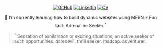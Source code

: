 <p align="center">
	<a href="https://github.com/faizanh"><img src="https://image.flaticon.com/icons/png/32/2111/2111425.png" alt="GitHub"></a>
	<a href="https://www.linkedin.com/in/sfaizanh"><img src="https://image.flaticon.com/icons/png/32/145/145807.png" alt="LinkedIn"></a>
	<a href="https://faizanh.myportfolio.com"><img src="https://image.flaticon.com/icons/png/32/607/607332.png" alt="CV"></a>
</p>

<p align="center">
  🌱 I’m currently learning how to build dynamic websites using MERN
  ⚡ Fun fact: Adrenaline Seeker <sup>^</sup>
</p>

> <sup>^</sup> Sensation of exhilaration or exciting situations, an active seeker of such opportunities. daredevil. thrill seeker. madcap. adventurer.
